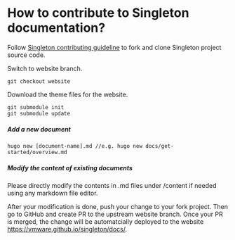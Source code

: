 # How to contribute to Singleton documentation?

Follow [Singleton contributing guideline](https://github.com/vmware/singleton/blob/master/CONTRIBUTING.md) to fork and clone Singleton project source code.

Switch to website branch.

```
git checkout website
```

Download the theme files for the website.

```
git submodule init
git submodule update
```

##### Add a new document

```
hugo new [document-name].md //e.g. hugo new docs/get-started/overview.md
```

##### Modify the content of existing documents

Please directly modify the contents in .md files under /content if needed using any markdown file editor.

After your modification is done, push your change to your fork project. Then go to GitHub and create PR to the upstream website branch. Once your PR is merged, the change will be automatcially deployed to the website https://vmware.github.io/singleton/docs/.

